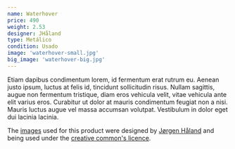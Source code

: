 ```yaml
---
name: Waterhover
price: 490
weight: 2.53
designer: JHåland
type: Metálico
condition: Usado
image: 'waterhover-small.jpg'
big_image: 'waterhover-big.jpg'
---
```


Etiam dapibus condimentum lorem, id fermentum erat rutrum eu. Aenean justo ipsum, luctus at felis id, tincidunt sollicitudin risus. Nullam sagittis, augue non fermentum tristique, diam eros vehicula velit, vitae vehicula ante elit varius eros. Curabitur ut dolor at mauris condimentum feugiat non a nisi. Mauris luctus augue vel massa accumsan volutpat. Vestibulum in dolor eget dui lacinia lacinia.

The [images][flickr] used for this product were designed by [Jørgen Håland][designer] and being used under the [creative common's licence][licence].

[flickr]: http://www.flickr.com/photos/50290212@N05/15978719286
[designer]: http://jhaland.com
[licence]: http://creativecommons.org/licenses/by/2.0